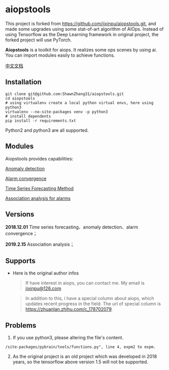 # aiopstools
This project is forked from https://github.com/jixinpu/aiopstools.git, and made some upgrades using some stat-of-art algorithm of AIOps. Instead of using Tensorflow as the Deep Learning framework in original project, the forked project will use PyTorch. 


**Aiopstools** is a toolkit for aiops. It realizes some ops scenes by using ai. You can import modules easily to achieve functions.

[中文文档](./README_CN.md)

## Installation

```
git clone git@github.com:ShawnZhang31/aiopstools.git
cd aiopstools
# using virtualenv create a local python virtual envs, here using python3
virtualenv --no-site-packages venv -p python3
# install dependents
pip install -r requirements.txt
```

Python2 and python3 are all supported.

## Modules

Aiopstools provides capabilities:

[ Anomaly detection](https://github.com/jixinpu/aiopstools/tree/master/docs/anomal_detection_test.md)

[Alarm convergence](https://github.com/jixinpu/aiopstools/tree/master/docs/alarm_convergence_test.md)

[Time Series Forecasting Method](https://github.com/jixinpu/aiopstools/tree/master/docs/timeseries_predict_test.md)

[Association analysis for alarms](https://github.com/jixinpu/aiopstools/tree/master/docs/alarm_association_test.md)

## Versions

**2018.12.01** Time series forecasting、anomaly detection、alarm convergence；

**2019.2.15** Association analysis； 

## Supports
- Here is the original author infos
    >If have interest in aiops, you can contact me. My email is jixinpu@126.com

    > In addition to this, i have a special column about aiops, which updates recent progress in the field. The url of special column is https://zhuanlan.zhihu.com/c_178702079.

## Problems

1. If you use python3, please altering the file's content.

```
/site-packages/pybrain/tools/functions.py", line 4, expm2 to expm.
```
2. As the original project is an old project which was developed in 2018 years, so the tensorflow above version 1.5 will not be supported.